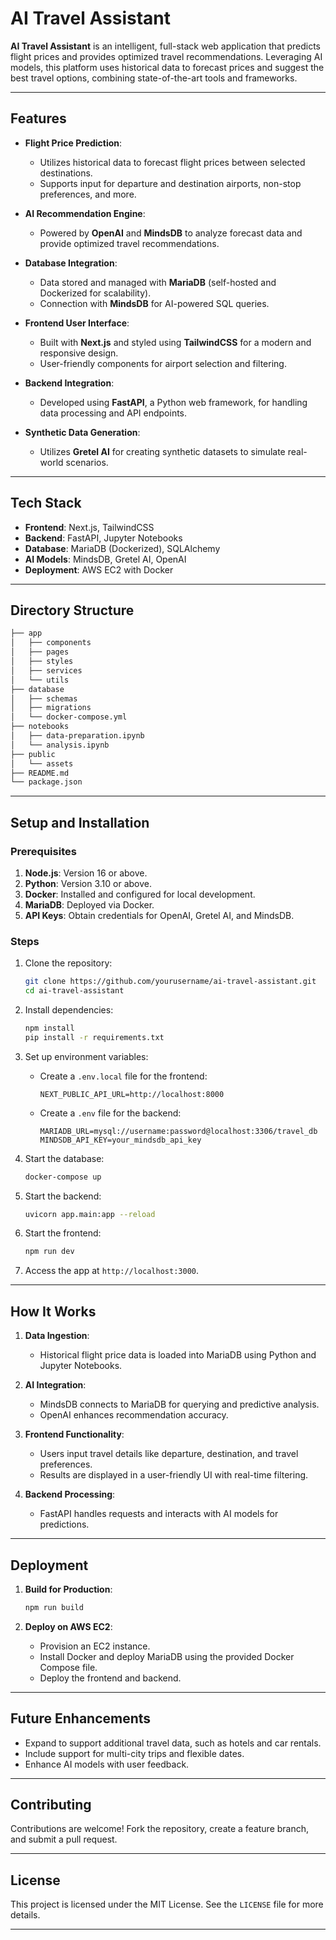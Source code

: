 # **AI Travel Assistant**

**AI Travel Assistant** is an intelligent, full-stack web application that predicts flight prices and provides optimized travel recommendations. Leveraging AI models, this platform uses historical data to forecast prices and suggest the best travel options, combining state-of-the-art tools and frameworks.

---

## **Features**

- **Flight Price Prediction**:
  - Utilizes historical data to forecast flight prices between selected destinations.
  - Supports input for departure and destination airports, non-stop preferences, and more.

- **AI Recommendation Engine**:
  - Powered by **OpenAI** and **MindsDB** to analyze forecast data and provide optimized travel recommendations.

- **Database Integration**:
  - Data stored and managed with **MariaDB** (self-hosted and Dockerized for scalability).
  - Connection with **MindsDB** for AI-powered SQL queries.

- **Frontend User Interface**:
  - Built with **Next.js** and styled using **TailwindCSS** for a modern and responsive design.
  - User-friendly components for airport selection and filtering.

- **Backend Integration**:
  - Developed using **FastAPI**, a Python web framework, for handling data processing and API endpoints.

- **Synthetic Data Generation**:
  - Utilizes **Gretel AI** for creating synthetic datasets to simulate real-world scenarios.

---

## **Tech Stack**

- **Frontend**: Next.js, TailwindCSS
- **Backend**: FastAPI, Jupyter Notebooks
- **Database**: MariaDB (Dockerized), SQLAlchemy
- **AI Models**: MindsDB, Gretel AI, OpenAI
- **Deployment**: AWS EC2 with Docker

---

## **Directory Structure**

```bash
├── app
│   ├── components
│   ├── pages
│   ├── styles
│   ├── services
│   └── utils
├── database
│   ├── schemas
│   ├── migrations
│   └── docker-compose.yml
├── notebooks
│   ├── data-preparation.ipynb
│   └── analysis.ipynb
├── public
│   └── assets
├── README.md
└── package.json
```

---

## **Setup and Installation**

### **Prerequisites**

1. **Node.js**: Version 16 or above.
2. **Python**: Version 3.10 or above.
3. **Docker**: Installed and configured for local development.
4. **MariaDB**: Deployed via Docker.
5. **API Keys**: Obtain credentials for OpenAI, Gretel AI, and MindsDB.

### **Steps**

1. Clone the repository:

   ```bash
   git clone https://github.com/yourusername/ai-travel-assistant.git
   cd ai-travel-assistant
   ```

2. Install dependencies:

   ```bash
   npm install
   pip install -r requirements.txt
   ```

3. Set up environment variables:
   - Create a `.env.local` file for the frontend:

     ```env
     NEXT_PUBLIC_API_URL=http://localhost:8000
     ```

   - Create a `.env` file for the backend:

     ```env
     MARIADB_URL=mysql://username:password@localhost:3306/travel_db
     MINDSDB_API_KEY=your_mindsdb_api_key
     ```

4. Start the database:

   ```bash
   docker-compose up
   ```

5. Start the backend:

   ```bash
   uvicorn app.main:app --reload
   ```

6. Start the frontend:

   ```bash
   npm run dev
   ```

7. Access the app at `http://localhost:3000`.

---

## **How It Works**

1. **Data Ingestion**:
   - Historical flight price data is loaded into MariaDB using Python and Jupyter Notebooks.

2. **AI Integration**:
   - MindsDB connects to MariaDB for querying and predictive analysis.
   - OpenAI enhances recommendation accuracy.

3. **Frontend Functionality**:
   - Users input travel details like departure, destination, and travel preferences.
   - Results are displayed in a user-friendly UI with real-time filtering.

4. **Backend Processing**:
   - FastAPI handles requests and interacts with AI models for predictions.

---

## **Deployment**

1. **Build for Production**:

   ```bash
   npm run build
   ```

2. **Deploy on AWS EC2**:
   - Provision an EC2 instance.
   - Install Docker and deploy MariaDB using the provided Docker Compose file.
   - Deploy the frontend and backend.

---

## **Future Enhancements**

- Expand to support additional travel data, such as hotels and car rentals.
- Include support for multi-city trips and flexible dates.
- Enhance AI models with user feedback.

---

## **Contributing**

Contributions are welcome! Fork the repository, create a feature branch, and submit a pull request.

---

## **License**

This project is licensed under the MIT License. See the `LICENSE` file for more details.

---
